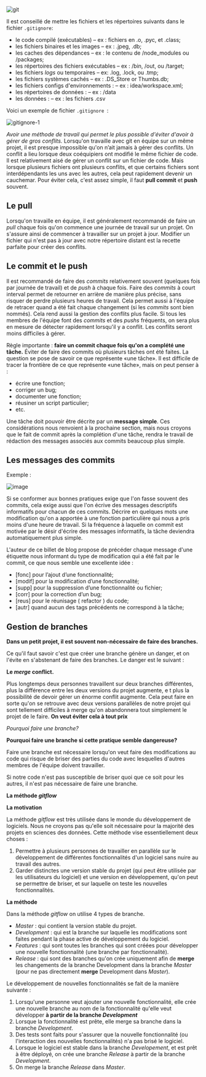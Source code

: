 ![git](https://github.com/user-attachments/assets/cbd9878d-4881-4206-82fc-be746e72ce5e)

Il est conseillé de mettre les fichiers et les répertoires suivants dans le fichier `.gitignore`: 

* le code compilé (exécutables) – ex : fichiers en .o, .pyc, et .class;
* les fichiers binaires et les images – ex : .jpeg, .db;
* les caches des dépendances – ex : le contenu de /node_modules ou /packages;
* les répertoires des fichiers exécutables – ex : /bin, /out, ou /target;
* les fichiers *logs* ou temporaires – ex: .log, .lock, ou .tmp;
* les fichiers systèmes cachés – ex : .DS_Store or Thumbs.db;
* les fichiers configs d'environnements : – ex : idea/workspace.xml;
* les répertoires de données : – ex : /data
* les données : – ex : les fichiers .csv

Voici un exemple de fichier `.gitignore `: 

![gitignore-1](https://github.com/user-attachments/assets/315cd004-3443-4b9b-bf4d-5fc277a5a846)

*Avoir une méthode de travail qui permet le plus possible d'éviter d'avoir à gérer de gros conflits.* 
Lorsqu'on travaille avec git en équipe sur un même projet, il est presque impossible qu'on n’ait jamais à gérer des conflits. 
Un conflit a lieu lorsque deux coéquipiers ont modifié le même fichier de code. Il est relativement aisé de gérer un conflit sur un fichier de code. 
Mais lorsque plusieurs fichiers ont plusieurs conflits, et que certains fichiers sont interdépendants les uns avec les autres, cela peut rapidement devenir un cauchemar.
Pour éviter cela, c'est assez simple, il faut **pull commit** et **push** souvent.

## Le pull

Lorsqu'on travaille en équipe, il est généralement recommandé de faire un *pull* chaque fois qu'on commence une journée de travail sur un projet.
On s'assure ainsi de commencer à travailler sur un projet à jour. Modifier un fichier qui n'est pas à jour avec notre répertoire distant est la recette parfaite pour 
créer des conflits.

## Le commit et le push

Il est recommandé de faire des *commits* relativement souvent (quelques fois par journée de travail) et de *push* à chaque fois. 
Faire des *commits* à court interval permet de retourner en arrière de manière plus précise, sans risquer de perdre plusieurs heures de travail. 
Cela permet aussi à l'équipe de retracer quand a été fait chaque changement (si les *commits* sont bien nommés).
Cela rend aussi la gestion des conflits plus facile. Si tous les membres de l'équipe font des *commits* et des *pushs* fréquents, 
on sera plus en mesure de détecter rapidement lorsqu'il y a conflit. Les conflits seront moins difficiles à gérer.

Règle importante : **faire un commit chaque fois qu'on a complété une tâche.** 
Éviter de faire des commits où plusieurs tâches ont été faites. La question se pose de savoir ce que représente «une tâche». 
Il est difficile de tracer la frontière de ce que représente «une tâche», mais on peut penser à :

* écrire une fonction;
* corriger un bug;
* documenter une fonction;
* réusiner un script particulier;
* etc.

Une tâche doit pouvoir être décrite par un **message simple**. Ces considérations nous renvoient à la prochaine section, 
mais nous croyons que le fait de commit après la complétion d'une tâche, rendra le travail de rédaction des messages associés aux commits beaucoup plus simple.

## Les messages des commits

Exemple :

![image](https://github.com/user-attachments/assets/56e91997-b611-4a60-9555-f59195a76d9a)

Si se conformer aux bonnes pratiques exige que l'on fasse souvent des commits, cela exige aussi que l'on écrive des messages descriptifs informatifs pour chacun de ces commits. 
Décrire en quelques mots une modification qu'on a apportée à une fonction particulière qui nous a pris moins d'une heure de travail. 
Si la fréquence à laquelle on commit est motivée par le désir d'écrire des messages informatifs, la tâche deviendra automatiquement plus simple.

L'auteur de ce billet de blog propose de précéder chaque message d'une étiquette nous informant du type de modification qui a été fait par le commit, 
ce que nous semble une excellente idée :

* [fonc] pour l’ajout d’une fonctionnalité;
* [modif] pour la modification d’une fonctionnalité;
* [supp] pour la suppression d’une fonctionnalité ou fichier;
* [corr] pour la correction d’un bug;
* [reus] pour le réunisage ( refactor ) du code;
* [autr] quand aucun des tags précédents ne correspond à la tâche;

## Gestion de branches

**Dans un petit projet, il est souvent non-nécessaire de faire des branches.**

Ce qu'il faut savoir c'est que créer une branche génère un danger, et on l'évite en s'abstenant de faire des branches. Le danger est le suivant :

**Le *merge* conflict.**

Plus longtemps deux personnes travaillent sur deux branches différentes, plus la différence entre les deux versions du projet augmente, e
t plus la possibilité de devoir gérer un énorme conflit augmente.
Cela peut faire en sorte qu'on se retrouve avec deux versions parallèles de notre projet qui sont tellement 
difficiles à merge qu'on abandonnera tout simplement le projet de le faire. **On veut éviter cela à tout prix**

*Pourquoi faire une branche?*

**Pourquoi faire une branche si cette pratique semble dangereuse?**

Faire une branche est nécessaire lorsqu'on veut faire des modifications au code qui risque de briser des parties du code avec 
lesquelles d'autres membres de l'équipe doivent travailler.

Si notre code n'est pas susceptible de briser quoi que ce soit pour les autres, il n'est pas nécessaire de faire une branche.

**La méthode *gitflow***

**La motivation**

La méthode *gitflow* est très utilisée dans le monde du développement de logiciels. 
Nous ne croyons pas qu'elle soit nécessaire pour la majorité des projets en sciences des données. Cette méthode vise essentiellement deux choses :
  1. Permettre à plusieurs personnes de travailler en parallèle sur le développement de différentes fonctionnalités d'un logiciel sans nuire au travail des autres.
  2. Garder distinctes une version stable du projet (qui peut être utilisée par les utilisateurs du logiciel) et une version en développement, qu'on peut se permettre de briser, et sur laquelle on teste les nouvelles fonctionnalités.

**La méthode**

Dans la méthode *gitflow* on utilise 4 types de branche.

* *Master* : qui contient la version stable du projet.
* *Development* : qui est la branche sur laquelle les modifications sont faites pendant la phase active de développement du logiciel.
* *Features* : qui sont toutes les branches qui sont créées pour développer une nouvelle fonctionnalité (une branche par fonctionnalité).
* *Release* : qui sont des branches qu'on crée uniquement afin de **merge** les changements de la branche Development dans la branche *Master*
  (pour ne pas directement **merge** Development dans *Master*).

Le développement de nouvelles fonctionnalités se fait de la manière suivante :

1. Lorsqu'une personne veut ajouter une nouvelle fonctionnalité, elle crée une nouvelle branche au nom de la fonctionnalité qu'elle veut développer **à partir de la branche *Development***
2. Lorsque la fonctionnalité est prête, elle merge sa branche dans la branche *Development*.
3. Des tests sont faits pour s'assurer que la nouvelle fonctionnalité (ou l'interaction des nouvelles fonctionnalités) n'a pas brisé le logiciel.
4. Lorsque le logiciel est stable dans la branche *Developement*, et est prêt à être déployé, on crée une branche *Release* à partir de la branche *Development*.
5. On merge la branche *Release* dans *Master*.









